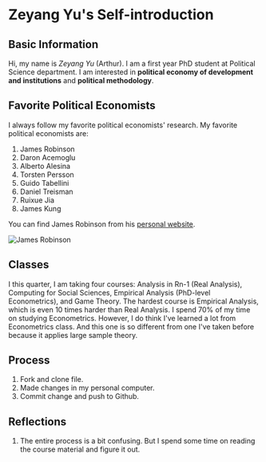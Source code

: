 # Zeyang Yu's Self-introduction

## Basic Information
Hi, my name is *Zeyang Yu* (Arthur). I am a first year PhD student at Political Science department. I am interested in **political economy of development and institutions** and **political methodology**.

## Favorite Political Economists
I always follow my favorite political economists' research. My favorite political economists are:
1. James Robinson
1. Daron Acemoglu
1. Alberto Alesina
1. Torsten Persson
1. Guido Tabellini
1. Daniel Treisman
1. Ruixue Jia
1. James Kung

You can find James Robinson from his [personal website](http://scholar-harris.uchicago.edu/jamesrobinson/biocv).

![James Robinson](https://octodex.github.com/images/yaktocat.png)

## Classes
I this quarter, I am taking four courses: Analysis in Rn-1 (Real Analysis), Computing for Social Sciences, Empirical Analysis (PhD-level Econometrics), and Game Theory. The hardest course is Empirical Analysis, which is even 10 times harder than Real Analysis. I spend 70% of my time on studying Econometrics. However, I do think I've learned a lot from Econometrics class. And this one is so different from one I've taken before because it applies large sample theory.

## Process
1. Fork and clone file.
1. Made changes in my personal computer.
1. Commit change and push to Github.

## Reflections
1. The entire process is a bit confusing. But I spend some time on reading the course material and figure it out.